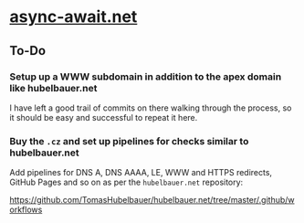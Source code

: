 # [async-await.net](https://async-await.net)

## To-Do

### Setup up a WWW subdomain in addition to the apex domain like hubelbauer.net

I have left a good trail of commits on there walking through the process, so it
should be easy and successful to repeat it here.

### Buy the `.cz` and set up pipelines for checks similar to hubelbauer.net

Add pipelines for DNS A, DNS AAAA, LE, WWW and HTTPS redirects, GitHub Pages and
so on as per the `hubelbauer.net` repository:

https://github.com/TomasHubelbauer/hubelbauer.net/tree/master/.github/workflows
